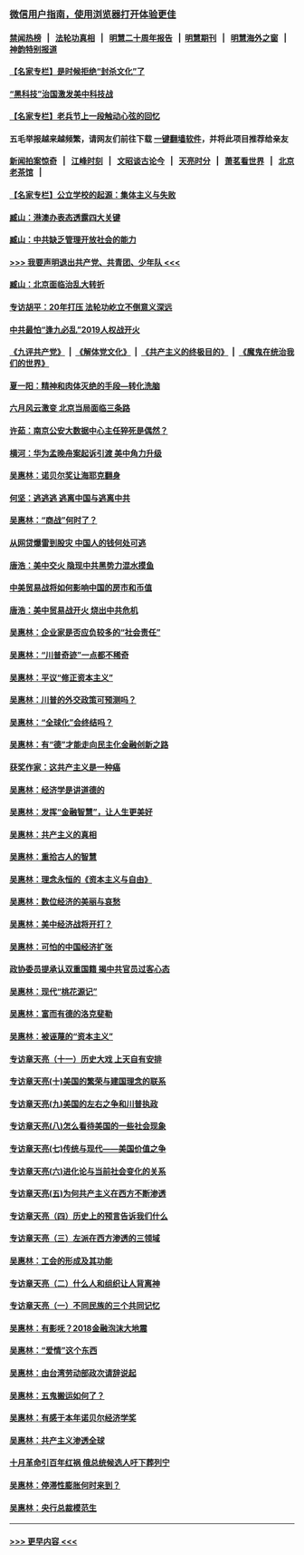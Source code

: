 ### [微信用户指南，使用浏览器打开体验更佳](https://github.com/gfw-breaker/banned-news1/blob/master/indexes/wechat-guide.md?t=0)
#### [禁闻热榜](热点新闻.md?t=0)  &nbsp;&nbsp;|&nbsp;&nbsp; [法轮功真相](https://github.com/gfw-breaker/truth/blob/master/README.md?t=0) &nbsp;&nbsp;|&nbsp;&nbsp; [明慧二十周年报告](https://github.com/gfw-breaker/mh-reports/blob/master/README.md?t=0) &nbsp;&nbsp;|&nbsp;&nbsp;[明慧期刊](https://github.com/gfw-breaker/mh-qikan) &nbsp;&nbsp;|&nbsp;&nbsp; [明慧海外之窗](https://github.com/gfw-breaker/mh-news/blob/master/README.md?t=0) &nbsp;&nbsp;|&nbsp;&nbsp; [神韵特别报道](https://github.com/gfw-breaker/mh-news/blob/master/shenyun.md?t=0)
#### [【名家专栏】是时候拒绝“封杀文化”了](../pages/nsc423/n11814093.md?t=02112022) 
#### [“黑科技”治国激发美中科技战](../pages/nsc423/n11638056.md?t=02112022) 
#### [【名家专栏】老兵节上一段触动心弦的回忆](../pages/nsc423/n11646016.md?t=02112022) 
#### 五毛举报越来越频繁，请网友们前往下载 [一键翻墙软件](https://github.com/gfw-breaker/ssr-accounts)，并将此项目推荐给亲友
#### [新闻拍案惊奇](https://github.com/gfw-breaker/banned-news1/blob/master/pages/link4.md) &nbsp;&nbsp;|&nbsp;&nbsp; [江峰时刻](https://github.com/gfw-breaker/banned-news1/blob/master/pages/link4.md) &nbsp;&nbsp;|&nbsp;&nbsp; [文昭谈古论今](https://github.com/gfw-breaker/banned-news1/blob/master/pages/link4.md) &nbsp;&nbsp;|&nbsp;&nbsp; [天亮时分](https://github.com/gfw-breaker/banned-news1/blob/master/pages/link4.md) &nbsp;&nbsp;|&nbsp;&nbsp; [萧茗看世界](https://github.com/gfw-breaker/banned-news1/blob/master/pages/link4.md) &nbsp;&nbsp;|&nbsp;&nbsp; [北京老茶馆](https://github.com/gfw-breaker/banned-news1/blob/master/pages/link4.md) &nbsp;&nbsp;|&nbsp;&nbsp; 
#### [【名家专栏】公立学校的起源：集体主义与失败](../pages/nsc423/n11601833.md?t=02112022) 
#### [臧山：港澳办表态透露四大关键](../pages/nsc423/n11421628.md?t=02112022) 
#### [臧山：中共缺乏管理开放社会的能力](../pages/nsc423/n11407457.md?t=02112022) 
#### [>>> 我要声明退出共产党、共青团、少年队 <<<](https://github.com/begood0513/goodnews/blob/master/quit/letter.md) 
#### [臧山：北京面临治乱大转折](../pages/nsc423/n11406895.md?t=02112022) 
#### [专访胡平：20年打压 法轮功屹立不倒意义深远](../pages/nsc423/n11398800.md?t=02112022) 
#### [中共最怕“逢九必乱”2019人权战开火](../pages/nsc423/n11385248.md?t=02112022) 
#### [《九评共产党》](https://github.com/begood0513/9ping.md/blob/master/README.md) &nbsp;|&nbsp; [《解体党文化》](../../../../jtdwh.md/blob/master/README.md)  &nbsp;|&nbsp; [《共产主义的终极目的》](../../../../gczydzjmd.md/blob/master/README.md) &nbsp;|&nbsp; [《魔鬼在统治我们的世界》](../../../../mgztzwmdsj.md/blob/master/README.md) 
#### [夏一阳：精神和肉体灭绝的手段—转化洗脑](../pages/nsc423/n11368250.md?t=02112022) 
#### [六月风云激变 北京当局面临三条路](../pages/nsc423/n11313668.md?t=02112022) 
#### [许茹：南京公安大数据中心主任猝死是偶然？](../pages/nsc423/n11064744.md?t=02112022) 
#### [横河：华为孟晚舟案起诉引渡 美中角力升级](../pages/nsc423/n11027230.md?t=02112022) 
#### [吴惠林：诺贝尔奖让海耶克翻身](../pages/nsc423/n10890049.md?t=02112022) 
#### [何坚：逃逃逃 逃离中国与逃离中共](../pages/nsc423/n10592891.md?t=02112022) 
#### [吴惠林：“商战”何时了？](../pages/nsc423/n10573558.md?t=02112022) 
#### [从网贷爆雷到股灾 中国人的钱何处可逃](../pages/nsc423/n10572800.md?t=02112022) 
#### [唐浩：美中交火 隐现中共黑势力混水摸鱼](../pages/nsc423/n10544040.md?t=02112022) 
#### [中美贸易战将如何影响中国的房市和币值](../pages/nsc423/n10543697.md?t=02112022) 
#### [唐浩：美中贸易战开火 烧出中共危机](../pages/nsc423/n10540126.md?t=02112022) 
#### [吴惠林：企业家是否应负较多的“社会责任”](../pages/nsc423/n10535022.md?t=02112022) 
#### [吴惠林：“川普奇迹”一点都不稀奇](../pages/nsc423/n10512808.md?t=02112022) 
#### [吴惠林：平议“修正资本主义”](../pages/nsc423/n10495724.md?t=02112022) 
#### [吴惠林：川普的外交政策可预测吗？](../pages/nsc423/n10462387.md?t=02112022) 
#### [吴惠林：“全球化”会终结吗？](../pages/nsc423/n10452838.md?t=02112022) 
#### [吴惠林：有“德”才能走向民主化金融创新之路](../pages/nsc423/n10432292.md?t=02112022) 
#### [获奖作家：这共产主义是一种癌](../pages/nsc423/n10431541.md?t=02112022) 
#### [吴惠林：经济学是讲道德的](../pages/nsc423/n10398014.md?t=02112022) 
#### [吴惠林：发挥“金融智慧”，让人生更美好](../pages/nsc423/n10375019.md?t=02112022) 
#### [吴惠林：共产主义的真相](../pages/nsc423/n10351394.md?t=02112022) 
#### [吴惠林：重拾古人的智慧](../pages/nsc423/n10337691.md?t=02112022) 
#### [吴惠林：理念永恒的《资本主义与自由》](../pages/nsc423/n10316274.md?t=02112022) 
#### [吴惠林：数位经济的美丽与哀愁](../pages/nsc423/n10292946.md?t=02112022) 
#### [吴惠林：美中经济战将开打？](../pages/nsc423/n10258825.md?t=02112022) 
#### [吴惠林：可怕的中国经济扩张](../pages/nsc423/n10219147.md?t=02112022) 
#### [政协委员提承认双重国籍 揭中共官员过客心态](../pages/nsc423/n10208809.md?t=02112022) 
#### [吴惠林：现代“桃花源记”](../pages/nsc423/n10185234.md?t=02112022) 
#### [吴惠林：富而有德的洛克斐勒](../pages/nsc423/n10142264.md?t=02112022) 
#### [吴惠林：被诬蔑的“资本主义”](../pages/nsc423/n10124816.md?t=02112022) 
#### [专访章天亮（十一）历史大戏 上天自有安排](../pages/nsc423/n10094905.md?t=02112022) 
#### [专访章天亮(十)美国的繁荣与建国理念的联系](../pages/nsc423/n10094899.md?t=02112022) 
#### [专访章天亮(九)美国的左右之争和川普执政](../pages/nsc423/n10094889.md?t=02112022) 
#### [专访章天亮(八)怎么看待美国的一些社会现象](../pages/nsc423/n10094857.md?t=02112022) 
#### [专访章天亮(七)传统与现代——美国价值之争](../pages/nsc423/n10093140.md?t=02112022) 
#### [专访章天亮(六)进化论与当前社会变化的关系](../pages/nsc423/n10092036.md?t=02112022) 
#### [专访章天亮(五)为何共产主义在西方不断渗透](../pages/nsc423/n10083620.md?t=02112022) 
#### [专访章天亮（四）历史上的预言告诉我们什么](../pages/nsc423/n10083606.md?t=02112022) 
#### [专访章天亮（三）左派在西方渗透的三领域](../pages/nsc423/n10081115.md?t=02112022) 
#### [吴惠林：工会的形成及其功能](../pages/nsc423/n10080633.md?t=02112022) 
#### [专访章天亮（二）什么人和组织让人背离神](../pages/nsc423/n10076637.md?t=02112022) 
#### [专访章天亮（一）不同民族的三个共同记忆](../pages/nsc423/n10074188.md?t=02112022) 
#### [吴惠林：有影呒？2018金融泡沫大地震](../pages/nsc423/n10040534.md?t=02112022) 
#### [吴惠林：“爱情”这个东西](../pages/nsc423/n10019423.md?t=02112022) 
#### [吴惠林：由台湾劳动部政次请辞说起](../pages/nsc423/n9979679.md?t=02112022) 
#### [吴惠林：五鬼搬运如何了？](../pages/nsc423/n9925338.md?t=02112022) 
#### [吴惠林：有感于本年诺贝尔经济学奖](../pages/nsc423/n9871883.md?t=02112022) 
#### [吴惠林：共产主义渗透全球](../pages/nsc423/n9812748.md?t=02112022) 
#### [十月革命引百年红祸 俄总统候选人吁下葬列宁](../pages/nsc423/n9810182.md?t=02112022) 
#### [吴惠林：停滞性膨胀何时来到？](../pages/nsc423/n9764136.md?t=02112022) 
#### [吴惠林：央行总裁模范生](../pages/nsc423/n9728134.md?t=02112022) 

----
#### [ >>> 更早内容 <<< ](../indexes/nsc423-earlier.md)
